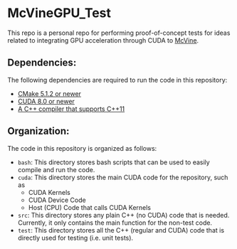 # McVineGPU_Test

This repo is a personal repo for performing proof-of-concept tests for ideas related to integrating GPU acceleration through CUDA to [McVine](https://github.com/mcvine/mcvine).

## Dependencies:

The following dependencies are required to run the code in this repository:
* [CMake 5.1.2 or newer](https://cmake.org/)
* [CUDA 8.0 or newer](https://developer.nvidia.com/cuda-toolkit)
* [A C++ compiler that supports C++11](https://cmake.org/://gcc.gnu.org/gcc-4.8/)

## Organization:

The code in this repository is organized as follows:
* `bash`: This directory stores bash scripts that can be used to easily compile and run the code.
* `cuda`: This directory stores the main CUDA code for the repository, such as
  * CUDA Kernels
  * CUDA Device Code
  * Host (CPU) Code that calls CUDA Kernels
* `src`: This directory stores any plain C++ (no CUDA) code that is needed. Currently, it only contains the main function for the non-test code.
* `test`: This directory stores all the C++ (regular and CUDA) code that is directly used for testing (i.e. unit tests).

